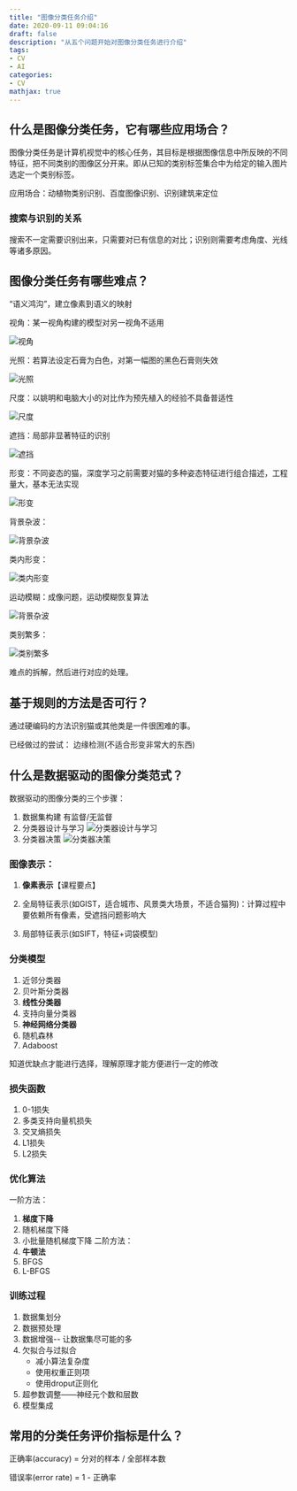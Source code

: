 ```yaml
---
title: "图像分类任务介绍"
date: 2020-09-11 09:04:16
draft: false
description: "从五个问题开始对图像分类任务进行介绍"
tags: 
- CV
- AI
categories: 
- CV
mathjax: true
---
```


## 什么是图像分类任务，它有哪些应用场合？

图像分类任务是计算机视觉中的核心任务，其目标是根据图像信息中所反映的不同特征，把不同类别的图像区分开来。即从已知的类别标签集合中为给定的输入图片选定一个类别标签。

应用场合：动植物类别识别、百度图像识别、识别建筑来定位

### 搜索与识别的关系

搜索不一定需要识别出来，只需要对已有信息的对比；识别则需要考虑角度、光线等诸多原因。


## 图像分类任务有哪些难点？

“语义鸿沟”，建立像素到语义的映射

视角：某一视角构建的模型对另一视角不适用

![视角](/images/CV/1.png)

光照：若算法设定石膏为白色，对第一幅图的黑色石膏则失效

![光照](/images/CV/2.png)

尺度：以姚明和电脑大小的对比作为预先植入的经验不具备普适性

![尺度](/images/CV/3.png)

遮挡：局部非显著特征的识别

![遮挡](/images/CV/4.png)

形变：不同姿态的猫，深度学习之前需要对猫的多种姿态特征进行组合描述，工程量大，基本无法实现

![形变](/images/CV/5.png)

背景杂波：

![背景杂波](/images/CV/6.png)


类内形变：

![类内形变](/images/CV/7.png)


运动模糊：成像问题，运动模糊恢复算法

![背景杂波](/images/CV/8.png)

类别繁多：

![类别繁多](/images/CV/9.png)

难点的拆解，然后进行对应的处理。

## 基于规则的方法是否可行？

通过硬编码的方法识别猫或其他类是一件很困难的事。

已经做过的尝试： 边缘检测(不适合形变非常大的东西)

## 什么是数据驱动的图像分类范式？

数据驱动的图像分类的三个步骤：
1. 数据集构建
   有监督/无监督
2. 分类器设计与学习
   ![分类器设计与学习](/images/CV/10.png)
3. 分类器决策
   ![分类器决策](/images/CV/11.png)

### 图像表示：

1. **像素表示**【课程要点】
2. 全局特征表示(如GIST，适合城市、风景类大场景，不适合猫狗)：计算过程中要依赖所有像素，受遮挡问题影响大

3. 局部特征表示(如SIFT，特征+词袋模型)

### 分类模型

1. 近邻分类器
2. 贝叶斯分类器
3. **线性分类器**
4. 支持向量分类器
5. **神经网络分类器**
6. 随机森林
7. Adaboost

知道优缺点才能进行选择，理解原理才能方便进行一定的修改

### 损失函数

1. 0-1损失
2. 多类支持向量机损失
3. 交叉熵损失
4. L1损失
5. L2损失

### 优化算法

一阶方法：
1. **梯度下降**
2. 随机梯度下降
3. 小批量随机梯度下降
二阶方法：
1. **牛顿法**
2. BFGS
3. L-BFGS

### 训练过程
1. 数据集划分
2. 数据预处理
3. 数据增强-- 让数据集尽可能的多
4. 欠拟合与过拟合
   * 减小算法复杂度
   * 使用权重正则项
   * 使用droput正则化
5. 超参数调整——神经元个数和层数
6. 模型集成

## 常用的分类任务评价指标是什么？

正确率(accuracy) = 分对的样本 / 全部样本数

错误率(error rate) = 1 - 正确率